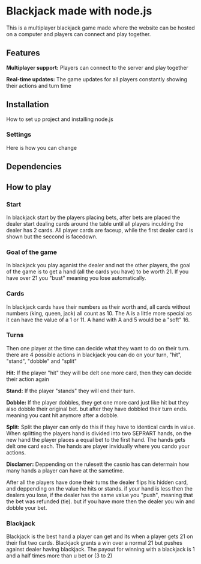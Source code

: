 # Blackjack made with node.js
This is a multiplayer blackjack game made where the website can be hosted on a computer and players can connect and play together.

## Features
**Multiplayer support:** Players can connect to the server and play together

**Real-time updates:**
The game updates for all players constantly showing their actions and turn time

## Installation
How to set up project and installing node.js

### Settings
Here is how you can change

## Dependencies

## How to play
### Start
In blackjack start by the players placing bets, after bets are placed the dealer start dealing cards around the table until all players inculding the dealer has 2 cards. All player cards are faceup, while the first dealer card is shown but the seccond is facedown.

### Goal of the game
In blackjack you play aganist the dealer and not the other players, the goal of the game is to get a hand (all the cards you have) to be worth 21. If you have over 21 you "bust" meaning you lose automatically. 

### Cards
In blackjack cards have their numbers as their worth and, all cards without numbers (king, queen, jack) all count as 10. The A is a little more special as it can have the value of a 1 or 11. A hand with A and 5 would be a "soft" 16.

### Turns
Then one player at the time can decide what they want to do on their turn. there are 4 possible actions in blackjack you can do on your turn, "hit", "stand", "dobble" and "split"

**Hit:**
If the player "hit" they will be delt one more card, then they can decide their action again

**Stand:**
If the player "stands" they will end their turn.

**Dobble:**
If the player dobbles, they get one more card just like hit but they also dobble their original bet. but after they have dobbled their turn ends. meaning you cant hit anymore after a dobble.

**Split:**
Split the player can only do this if they have to identical cards in value. When splitting the players hand is divided into two SEPRART hands, on the new hand the player places a equal bet to the first hand. The hands gets delt one card each. The hands are player invidually where you cando your actions.

**Disclamer:**
Deppending on the rulesett the casnio has can determain how many hands a player can have at the sametime.

After all the players have done their turns the dealer flips his hidden card, and deppending on the value he hits or stands. if your hand is less then the dealers you lose, if the dealer has the same value you "push", meaning that the bet was refunded (tie). but if you have more then the dealer you win and dobble your bet.

### Blackjack
Blackjack is the best hand a player can get and its when a player gets 21 on their fist two cards. Blackjack grants a win over a normal 21 but pushes against dealer having blackjack. The payout for winning with a blackjack is 1 and a half times more than u bet or (3 to 2)
